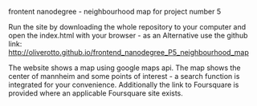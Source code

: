 frontent nanodegree - neighbourhood map for project number 5 

Run the site by downloading the whole repository to your computer and open the index.html with your browser - as an Alternative use the github link:  http://oliverotto.github.io/frontend_nanodegree_P5_neighbourhood_map

The website shows a map using google maps api.
The map shows the center of mannheim and some points of interest - a search function is integrated for your convenience. Additionally the link to Foursquare is provided where an applicable Foursquare site exists.